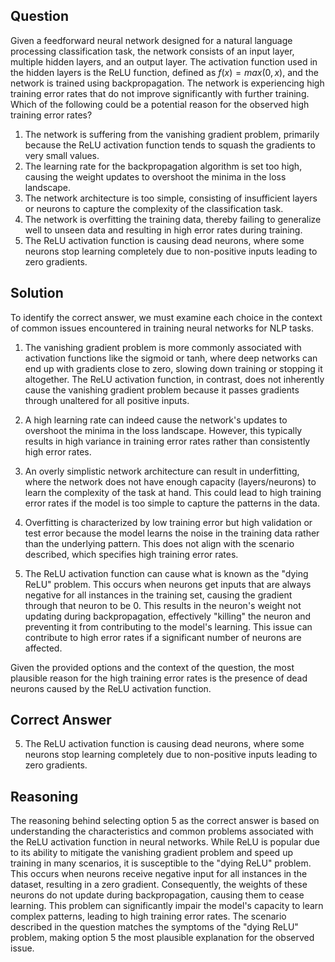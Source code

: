 ## Question
Given a feedforward neural network designed for a natural language processing classification task, the network consists of an input layer, multiple hidden layers, and an output layer. The activation function used in the hidden layers is the ReLU function, defined as $f(x) = max(0, x)$, and the network is trained using backpropagation. The network is experiencing high training error rates that do not improve significantly with further training. Which of the following could be a potential reason for the observed high training error rates?

1. The network is suffering from the vanishing gradient problem, primarily because the ReLU activation function tends to squash the gradients to very small values.
2. The learning rate for the backpropagation algorithm is set too high, causing the weight updates to overshoot the minima in the loss landscape.
3. The network architecture is too simple, consisting of insufficient layers or neurons to capture the complexity of the classification task.
4. The network is overfitting the training data, thereby failing to generalize well to unseen data and resulting in high error rates during training.
5. The ReLU activation function is causing dead neurons, where some neurons stop learning completely due to non-positive inputs leading to zero gradients.

## Solution
To identify the correct answer, we must examine each choice in the context of common issues encountered in training neural networks for NLP tasks.

1. The vanishing gradient problem is more commonly associated with activation functions like the sigmoid or tanh, where deep networks can end up with gradients close to zero, slowing down training or stopping it altogether. The ReLU activation function, in contrast, does not inherently cause the vanishing gradient problem because it passes gradients through unaltered for all positive inputs.

2. A high learning rate can indeed cause the network's updates to overshoot the minima in the loss landscape. However, this typically results in high variance in training error rates rather than consistently high error rates.

3. An overly simplistic network architecture can result in underfitting, where the network does not have enough capacity (layers/neurons) to learn the complexity of the task at hand. This could lead to high training error rates if the model is too simple to capture the patterns in the data.

4. Overfitting is characterized by low training error but high validation or test error because the model learns the noise in the training data rather than the underlying pattern. This does not align with the scenario described, which specifies high training error rates.

5. The ReLU activation function can cause what is known as the "dying ReLU" problem. This occurs when neurons get inputs that are always negative for all instances in the training set, causing the gradient through that neuron to be 0. This results in the neuron's weight not updating during backpropagation, effectively "killing" the neuron and preventing it from contributing to the model's learning. This issue can contribute to high error rates if a significant number of neurons are affected.

Given the provided options and the context of the question, the most plausible reason for the high training error rates is the presence of dead neurons caused by the ReLU activation function.

## Correct Answer
5. The ReLU activation function is causing dead neurons, where some neurons stop learning completely due to non-positive inputs leading to zero gradients.

## Reasoning
The reasoning behind selecting option 5 as the correct answer is based on understanding the characteristics and common problems associated with the ReLU activation function in neural networks. While ReLU is popular due to its ability to mitigate the vanishing gradient problem and speed up training in many scenarios, it is susceptible to the "dying ReLU" problem. This occurs when neurons receive negative input for all instances in the dataset, resulting in a zero gradient. Consequently, the weights of these neurons do not update during backpropagation, causing them to cease learning. This problem can significantly impair the model's capacity to learn complex patterns, leading to high training error rates. The scenario described in the question matches the symptoms of the "dying ReLU" problem, making option 5 the most plausible explanation for the observed issue.